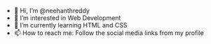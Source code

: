 - 👋 Hi, I’m @neehanthreddy
- 👀 I’m interested in Web Development
- 🌱 I’m currently learning HTML and CSS
- 📫 How to reach me: Follow the social media links from my profile
